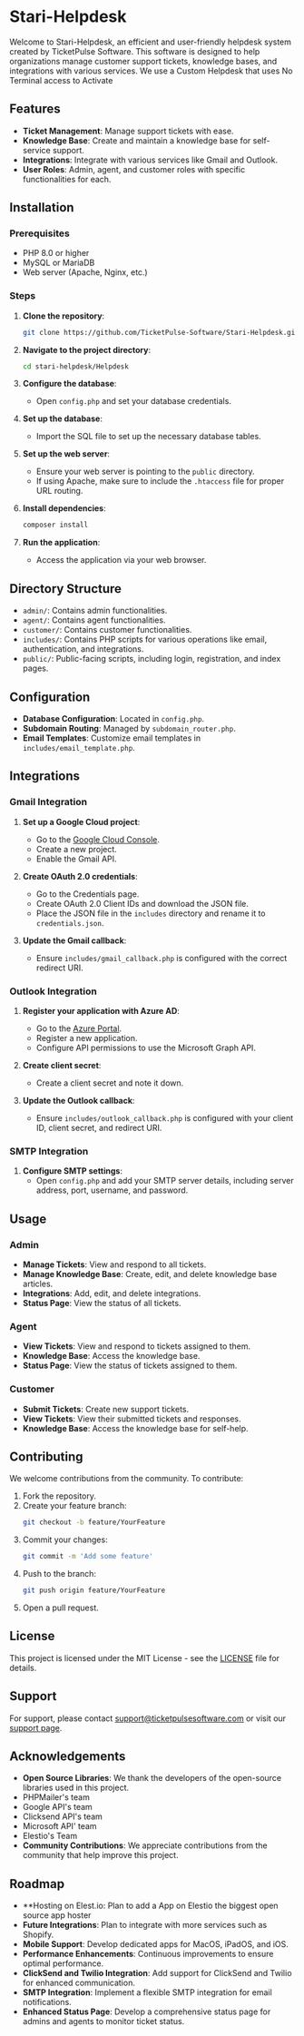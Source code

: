 # Stari-Helpdesk

Welcome to Stari-Helpdesk, an efficient and user-friendly helpdesk system created by TicketPulse Software. This software is designed to help organizations manage customer support tickets, knowledge bases, and integrations with various services. We use a Custom Helpdesk that uses No Terminal access to Activate

## Features

- **Ticket Management**: Manage support tickets with ease.
- **Knowledge Base**: Create and maintain a knowledge base for self-service support.
- **Integrations**: Integrate with various services like Gmail and Outlook.
- **User Roles**: Admin, agent, and customer roles with specific functionalities for each.

## Installation

### Prerequisites

- PHP 8.0 or higher
- MySQL or MariaDB
- Web server (Apache, Nginx, etc.)

### Steps

1. **Clone the repository**:
    ```bash
    git clone https://github.com/TicketPulse-Software/Stari-Helpdesk.git
    ```

2. **Navigate to the project directory**:
    ```bash
    cd stari-helpdesk/Helpdesk
    ```

3. **Configure the database**:
    - Open `config.php` and set your database credentials.

4. **Set up the database**:
    - Import the SQL file to set up the necessary database tables.

5. **Set up the web server**:
    - Ensure your web server is pointing to the `public` directory.
    - If using Apache, make sure to include the `.htaccess` file for proper URL routing.

6. **Install dependencies**:
    ```bash
    composer install
    ```

7. **Run the application**:
    - Access the application via your web browser.

## Directory Structure

- `admin/`: Contains admin functionalities.
- `agent/`: Contains agent functionalities.
- `customer/`: Contains customer functionalities.
- `includes/`: Contains PHP scripts for various operations like email, authentication, and integrations.
- `public/`: Public-facing scripts, including login, registration, and index pages.

## Configuration

- **Database Configuration**: Located in `config.php`.
- **Subdomain Routing**: Managed by `subdomain_router.php`.
- **Email Templates**: Customize email templates in `includes/email_template.php`.

## Integrations

### Gmail Integration

1. **Set up a Google Cloud project**:
    - Go to the [Google Cloud Console](https://console.cloud.google.com/).
    - Create a new project.
    - Enable the Gmail API.

2. **Create OAuth 2.0 credentials**:
    - Go to the Credentials page.
    - Create OAuth 2.0 Client IDs and download the JSON file.
    - Place the JSON file in the `includes` directory and rename it to `credentials.json`.

3. **Update the Gmail callback**:
    - Ensure `includes/gmail_callback.php` is configured with the correct redirect URI.

### Outlook Integration

1. **Register your application with Azure AD**:
    - Go to the [Azure Portal](https://portal.azure.com/).
    - Register a new application.
    - Configure API permissions to use the Microsoft Graph API.

2. **Create client secret**:
    - Create a client secret and note it down.

3. **Update the Outlook callback**:
    - Ensure `includes/outlook_callback.php` is configured with your client ID, client secret, and redirect URI.

### SMTP Integration

1. **Configure SMTP settings**:
    - Open `config.php` and add your SMTP server details, including server address, port, username, and password.

## Usage

### Admin

- **Manage Tickets**: View and respond to all tickets.
- **Manage Knowledge Base**: Create, edit, and delete knowledge base articles.
- **Integrations**: Add, edit, and delete integrations.
- **Status Page**: View the status of all tickets.

### Agent

- **View Tickets**: View and respond to tickets assigned to them.
- **Knowledge Base**: Access the knowledge base.
- **Status Page**: View the status of tickets assigned to them.

### Customer

- **Submit Tickets**: Create new support tickets.
- **View Tickets**: View their submitted tickets and responses.
- **Knowledge Base**: Access the knowledge base for self-help.

## Contributing

We welcome contributions from the community. To contribute:

1. Fork the repository.
2. Create your feature branch:
    ```bash
    git checkout -b feature/YourFeature
    ```
3. Commit your changes:
    ```bash
    git commit -m 'Add some feature'
    ```
4. Push to the branch:
    ```bash
    git push origin feature/YourFeature
    ```
5. Open a pull request.

## License

This project is licensed under the MIT License - see the [LICENSE](LICENSE) file for details.

## Support

For support, please contact support@ticketpulsesoftware.com or visit our [support page](https://www.ticketpulsesoftware.com/support).

## Acknowledgements

- **Open Source Libraries**: We thank the developers of the open-source libraries used in this project.
- PHPMailer's team
- Google API's team
- Clicksend API's team
- Microsoft API' team
- Elestio's Team
- **Community Contributions**: We appreciate contributions from the community that help improve this project.

## Roadmap

- **Hosting on Elest.io: Plan to add a App on Elestio the biggest open source app hoster
- **Future Integrations**: Plan to integrate with more services such as Shopify.
- **Mobile Support**: Develop dedicated apps for MacOS, iPadOS, and iOS.
- **Performance Enhancements**: Continuous improvements to ensure optimal performance.
- **ClickSend and Twilio Integration**: Add support for ClickSend and Twilio for enhanced communication.
- **SMTP Integration**: Implement a flexible SMTP integration for email notifications.
- **Enhanced Status Page**: Develop a comprehensive status page for admins and agents to monitor ticket status.
